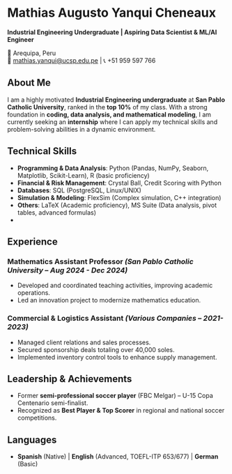 # Mathias Augusto Yanqui Cheneaux  
**Industrial Engineering Undergraduate | Aspiring Data Scientist & ML/AI Engineer**  

📍 Arequipa, Peru  
📧 mathias.yanqui@ucsp.edu.pe | 📞 +51 959 597 766  

## About Me  
I am a highly motivated **Industrial Engineering undergraduate** at **San Pablo Catholic University**, ranked in the **top 10%** of my class. With a strong foundation in **coding, data analysis, and mathematical modeling**, I am currently seeking an **internship** where I can apply my technical skills and problem-solving abilities in a dynamic environment.  

## Technical Skills  
- **Programming & Data Analysis**: Python (Pandas, NumPy, Seaborn, Matplotlib, Scikit-Learn), R (basic proficiency)  
- **Financial & Risk Management**: Crystal Ball, Credit Scoring with Python  
- **Databases**: SQL (PostgreSQL, Linux/UNIX)  
- **Simulation & Modeling**: FlexSim (Complex simulation, C++ integration)  
- **Others**: LaTeX (Academic proficiency), MS Suite (Data analysis, pivot tables, advanced formulas)
- 
## Experience  
### Mathematics Assistant Professor *(San Pablo Catholic University – Aug 2024 - Dec 2024)*  
- Developed and coordinated teaching activities, improving academic operations.  
- Led an innovation project to modernize mathematics education.  

### Commercial & Logistics Assistant *(Various Companies – 2021-2023)*  
- Managed client relations and sales processes.  
- Secured sponsorship deals totaling over 40,000 soles.  
- Implemented inventory control tools to enhance supply management.  

## Leadership & Achievements  
- Former **semi-professional soccer player** (FBC Melgar) – U-15 Copa Centenario semi-finalist.  
- Recognized as **Best Player & Top Scorer** in regional and national soccer competitions.  

## Languages  
- **Spanish** (Native) | **English** (Advanced, TOEFL-ITP 653/677) | **German** (Basic)  
